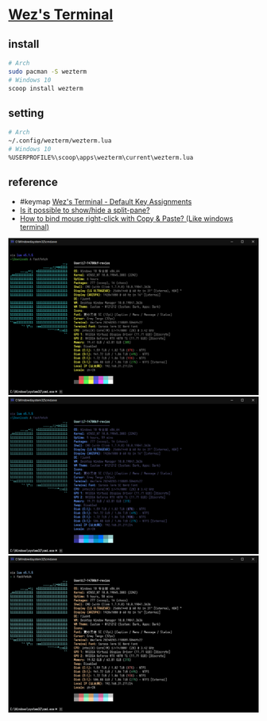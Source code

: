 # [Wez's Terminal](https://github.com/wezterm/wezterm)

## install

```sh
# Arch
sudo pacman -S wezterm
# Windows 10
scoop install wezterm
```

## setting

```sh
# Arch
~/.config/wezterm/wezterm.lua
# Windows 10
%USERPROFILE%\scoop\apps\wezterm\current\wezterm.lua
```

## reference

- #keymap [Wez's Terminal - Default Key Assignments](https://wezterm.org/config/default-keys.html)
- [Is it possible to show/hide a split-pane?](https://github.com/wezterm/wezterm/discussions/3779)
- [How to bind mouse right-click with Copy & Paste? (Like windows terminal)](https://github.com/wezterm/wezterm/discussions/3541)

![color_vanta](/_image/opt/wezterm/color_vanta.png)
![color_visiblue](/_image/opt/wezterm/color_visiblue.png)
![color_visibone](/_image/opt/wezterm/color_visibone.png)
